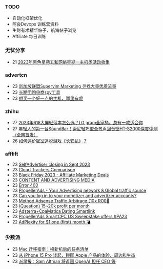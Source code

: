 ### TODO
-  自动化框架优化
-  阿良Devops 训练营资料
-  生财有术精华帖子、航海帖子浏览
-  Affiliate 每日训练

### 无忧分享
<!-- ruyo:START -->
-  21 [2023年黑色星期五和网络星期一主机类活动收集](https://51.ruyo.net/18544.html)<!-- ruyo:END -->

### advertcn
<!-- advertcn:START -->
-  23 [新加坡联盟Supervim Marketing 寻找大量优质流量](https://www.advertcn.com/forum.php?mod=viewthread&tid=113045)
-  23 [长期团购电商spy工具](https://www.advertcn.com/forum.php?mod=viewthread&tid=113040)
-  23 [想买一个好一点的主机，哪里有呢](https://www.advertcn.com/forum.php?mod=viewthread&tid=113036)<!-- advertcn:END -->

### zhihu
<!-- zhihu:START -->
-  27 [2023年618大屏轻薄本怎么选？LG gram全家桶，总有一款适合你](http://zhuanlan.zhihu.com/p/632641888?utm_campaign=rss&utm_medium=rss&utm_source=rss&utm_content=title)
-  27 [年轻人的第一台SoundBar！索尼轻巧型全景声回音壁HT-S2000深度评测（全网首发）](http://zhuanlan.zhihu.com/p/630990296?utm_campaign=rss&utm_medium=rss&utm_source=rss&utm_content=title)
-  26 [如何评价密室逃脱游戏《长安乱》？](http://www.zhihu.com/question/563950552/answer/3045961312?utm_campaign=rss&utm_medium=rss&utm_source=rss&utm_content=title)<!-- zhihu:END -->

### afflift
<!-- afflift:START -->
-  23 [SelfAdvertiser closing in Sept 2023](https://afflift.com/f/threads/selfadvertiser-closing-in-sept-2023.11544/)
-  23 [Cloud Trackers Comparison](https://afflift.com/f/threads/cloud-trackers-comparison.10165/)
-  23 [Black Friday 2023 - Affiliate Marketing Deals](https://afflift.com/f/threads/black-friday-2023-affiliate-marketing-deals.12085/)
-  23 [CONTENT AND ADVERTISING MEDIA](https://afflift.com/f/threads/content-and-advertising-media.11793/)
-  23 [Error 400](https://afflift.com/f/threads/error-400.12089/)
-  23 [PropellerAds - Your Advertising network &amp; Global traffic source](https://afflift.com/f/threads/propellerads-your-advertising-network-global-traffic-source.244/)
-  23 [Can you log in to your monetizer and advertizer accounts?](https://afflift.com/f/threads/can-you-log-in-to-your-monetizer-and-advertizer-accounts.12090/)
-  23 [Method Adsense Traffic Arbitrage &lpar;10x ROI&rpar;🚀](https://afflift.com/f/threads/method-adsense-traffic-arbitrage-10x-roi-%F0%9F%9A%80.11268/)
-  23 [&lpar;Question&rpar; 15~20k profit per month](https://afflift.com/f/threads/question-15-20k-profit-per-month.10173/)
-  23 [Adsterra+CpaMatica Dating Smartlink](https://afflift.com/f/threads/adsterra-cpamatica-dating-smartlink.12044/)
-  23 [PropellerAds SmartCPC US Sweepstake offers #PA23](https://afflift.com/f/threads/propellerads-smartcpc-us-sweepstake-offers-pa23.11580/)
-  22 [AdPlexity for $1 one &lpar;first&rpar; month 💣](https://afflift.com/f/threads/adplexity-for-1-one-first-month-%F0%9F%92%A3.12079/)<!-- afflift:END -->

### 少数派
<!-- sspai:START -->
-  23 [Mac 迁移指南：换新机后的任务清单](https://sspai.com/post/64301)
-  23 [从 iPhone 15 Pro 谈起，聊聊 Apple 产品的体验、周边和生态](https://sspai.com/post/84552)
-  23 [派早报：Sam Altman 将返回 OpenAI 担任 CEO 等](https://sspai.com/post/84575)<!-- sspai:END -->
